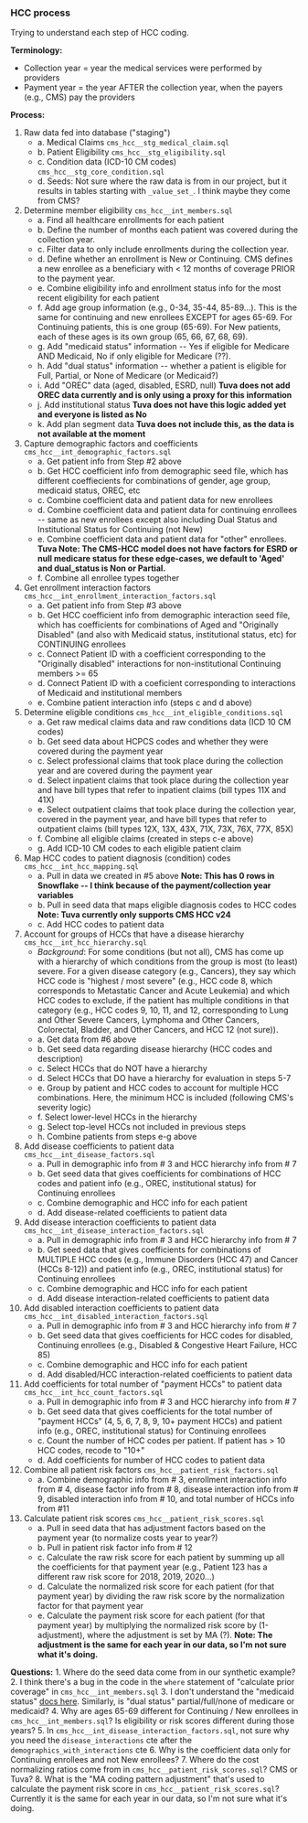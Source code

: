 ### HCC process
Trying to understand each step of HCC coding.

**Terminology:**
- Collection year = year the medical services were performed by providers
- Payment year = the year AFTER the collection year, when the payers (e.g., CMS) pay the providers

**Process:**
1. Raw data fed into database ("staging")
    - a. Medical Claims `cms_hcc__stg_medical_claim.sql`
    - b. Patient Eligibility `cms_hcc__stg_eligibility.sql`
    - c. Condition data (ICD-10 CM codes) `cms_hcc__stg_core_condition.sql`
    - d. Seeds: Not sure where the raw data is from in our project, but it results in tables starting with `_value_set_`. I think maybe they come from CMS?
2. Determine member eligibility `cms_hcc__int_members.sql`
    - a. Find all healthcare enrollments for each patient
    - b. Define the number of months each patient was covered during the collection year.
    - c. Filter data to only include enrollments during the collection year.
    - d. Define whether an enrollment is New or Continuing. CMS defines a new enrollee as a beneficiary with < 12 months of coverage PRIOR to the payment year.
    - e. Combine eligibility info and enrollment status info for the most recent eligibility for each patient
    - f. Add age group information (e.g., 0-34, 35-44, 85-89...). This is the same for continuing and new enrollees EXCEPT for ages 65-69. For Continuing patients, this is one group (65-69). For New patients, each of these ages is its own group (65, 66, 67, 68, 69).
    - g. Add "medicaid status" information -- Yes if eligible for Medicare AND Medicaid, No if only eligible for Medicare (??).
    - h. Add "dual status" information -- whether a patient is eligible for Full, Partial, or None of Medicare (or Medicaid?)
    - i. Add "OREC" data (aged, disabled, ESRD, null)
    **Tuva does not add OREC data currently and is only using a proxy for this information**
    - j. Add institutional status
    **Tuva does not have this logic added yet and everyone is listed as No**
    - k. Add plan segment data
    **Tuva does not include this, as the data is not available at the moment**
3. Capture demographic factors and coefficients `cms_hcc__int_demographic_factors.sql`
    - a. Get patient info from Step #2 above
    - b. Get HCC coefficient info from demographic seed file, which has different coeffiecients for combinations of gender, age group, medicaid status, OREC, etc
    - c. Combine coefficient data and patient data for new enrollees
    - d. Combine coefficient data and patient data for continuing enrollees -- same as new enrollees except also including Dual Status and Institutional Status for Continuing (not New)
    - e. Combine coefficient data and patient data for "other" enrollees. 
    **Tuva Note: The CMS-HCC model does not have factors for ESRD or null medicare status for these edge-cases, we default to 'Aged' and dual_status is Non or Partial.**
    - f. Combine all enrollee types together
4. Get enrollment interaction factors `cms_hcc__int_enrollment_interaction_factors.sql`
    - a. Get patient info from Step #3 above
    - b. Get HCC coefficient info from demographic interaction seed file, which has coefficients for combinations of Aged and "Originally Disabled" (and also with Medicaid status, institutional status, etc) for CONTINUING enrollees
    - c. Connect Patient ID with a coefficient corresponding to the "Originally disabled" interactions for non-institutional Continuing members >= 65
    - d. Connect Patient ID with a coeficient corresponding to interactions of Medicaid and institutional members
    - e. Combine patient interaction info (steps c and d above)
5. Determine eligible conditions `cms_hcc__int_eligible_conditions.sql`
    - a. Get raw medical claims data and raw conditions data (ICD 10 CM codes)
    - b. Get seed data about HCPCS codes and whether they were covered during the payment year
    - c. Select professional claims that took place during the collection year and are covered during the payment year
    - d. Select inpatient claims that took place during the collection year and have bill types that refer to inpatient claims (bill types 11X and 41X)
    - e. Select outpatient claims that took place during the collection year, covered in the payment year, and have bill types that refer to outpatient claims (bill types 12X, 13X, 43X, 71X, 73X, 76X, 77X, 85X)
    - f. Combine all eligible claims (created in steps c-e above)
    - g. Add ICD-10 CM codes to each eligible patient claim
6. Map HCC codes to patient diagnosis (condition) codes `cms_hcc__int_hcc_mapping.sql`
    - a. Pull in data we created in #5 above
    **Note: This has 0 rows in Snowflake -- I think because of the payment/collection year variables**
    - b. Pull in seed data that maps eligible diagnosis codes to HCC codes
    **Note: Tuva currently only supports CMS HCC v24**
    - c. Add HCC codes to patient data
7. Account for groups of HCCs that have a disease hierarchy `cms_hcc__int_hcc_hierarchy.sql`
    - *Background*: For some conditions (but not all), CMS has come up with a hierarchy of which conditions from the group is most (to least) severe. For a given disease category (e.g., Cancers), they say which HCC code is "highest / most severe" (e.g., HCC code 8, which corresponds to Metastatic Cancer and Acute Leukemia) and which HCC codes to exclude, if the patient has multiple conditions in that category (e.g., HCC codes 9, 10, 11, and 12, corresponding to Lung and Other Severe Cancers, Lymphoma and Other Cancers, Colorectal, Bladder, and Other Cancers, and HCC 12 (not sure)).
    - a. Get data from #6 above
    - b. Get seed data regarding disease hierarchy (HCC codes and description)
    - c. Select HCCs that do NOT have a hierarchy
    - d. Select HCCs that DO have a hierarchy for evaluation in steps 5-7
    - e. Group by patient and HCC codes to account for multiple HCC combinations. Here, the minimum HCC is included (following CMS's severity logic)
    - f. Select lower-level HCCs in the hierarchy
    - g. Select top-level HCCs not included in previous steps
    - h. Combine patients from steps e-g above
8. Add disease coefficients to patient data `cms_hcc__int_disease_factors.sql`
    - a. Pull in demographic info from # 3 and HCC hierarchy info from # 7 
    - b. Get seed data that gives coefficients for combinations of HCC codes and patient info (e.g., OREC, institutional status) for Continuing enrollees
    - c. Combine demographic and HCC info for each patient
    - d. Add disease-related coefficients to patient data
9. Add disease interaction coefficients to patient data `cms_hcc__int_disease_interaction_factors.sql`
    - a. Pull in demographic info from # 3 and HCC hierarchy info from # 7 
    - b. Get seed data that gives coefficients for combinations of MULTIPLE HCC codes (e.g., Immune Disorders (HCC 47) and Cancer (HCCs 8-12)) and patient info (e.g., OREC, institutional status) for Continuing enrollees
    - c. Combine demographic and HCC info for each patient
    - d. Add disease interaction-related coefficients to patient data
10. Add disabled interaction coefficients to patient data `cms_hcc__int_disabled_interaction_factors.sql`
    - a. Pull in demographic info from # 3 and HCC hierarchy info from # 7 
    - b. Get seed data that gives coefficients for HCC codes for disabled, Continuing enrollees (e.g., Disabled & Congestive Heart Failure, HCC 85)
    - c. Combine demographic and HCC info for each patient
    - d. Add disabled/HCC interaction-related coefficients to patient data
11. Add coefficients for total number of "payment HCCs" to patient data `cms_hcc__int_hcc_count_factors.sql`
    - a. Pull in demographic info from # 3 and HCC hierarchy info from # 7 
    - b. Get seed data that gives coefficients for the total number of "payment HCCs" (4, 5, 6, 7, 8, 9, 10+ payment HCCs) and patient info (e.g., OREC, institutional status) for Continuing enrollees
    - c. Count the number of HCC codes per patient. If patient has > 10 HCC codes, recode to "10+"
    - d. Add coefficients for number of HCC codes to patient data
12. Combine all patient risk factors `cms_hcc__patient_risk_factors.sql`
    - a. Combine demographic info from # 3, enrollment interaction info from # 4, disease factor info from # 8, disease interaction info from # 9, disabled interaction info from # 10, and total number of HCCs info from #11
13. Calculate patient risk scores `cms_hcc__patient_risk_scores.sql`
    - a. Pull in seed data that has adjustment factors based on the payment year (to normalize costs year to year?)
    - b. Pull in patient risk factor info from # 12
    - c. Calculate the raw risk score for each patient by summing up all the coefficients for that payment year (e.g., Patient 123 has a different raw risk score for 2018, 2019, 2020...)
    - d. Calculate the normalized risk score for each patient (for that payment year) by dividing the raw risk score by the normalization factor for that payment year
    - e. Calculate the payment risk score for each patient (for that payment year) by multiplying the normalized risk score by (1-adjustment), where the adjustment is set by MA (?).
    **Note: The adjustment is the same for each year in our data, so I'm not sure what it's doing.**

**Questions:**
    1. Where do the seed data come from in our synthetic example?
    2. I think there's a bug in the code in the `where` statement of "calculate prior coverage" in `cms_hcc__int_members.sql`
    3. I don't understand the "medicaid status" [docs here](https://app.snowflake.com/crqfgja/qzb34834/#/data/databases/SANDBOX_CLAIMS/schemas/TERMINOLOGY/table/MEDICARE_DUAL_ELIGIBILITY/data-preview). Similarly, is "dual status" partial/full/none of medicare or medicaid?
    4. Why are ages 65-69 different for Continuing / New enrollees in `cms_hcc__int_members.sql`? Is eligibility or risk scores different during those years?
    5. In `cms_hcc__int_disease_interaction_factors.sql`, not sure why you need the `disease_interactions` cte after the `demographics_with_interactions` cte
    6. Why is the coefficient data only for Continuing enrollees and not New enrollees?
    7. Where do the cost normalizing ratios come from in `cms_hcc__patient_risk_scores.sql`? CMS or Tuva? 
    8. What is the "MA coding pattern adjustment" that's used to calculate the payment risk score in `cms_hcc__patient_risk_scores.sql`? Currently it is the same for each year in our data, so I'm not sure what it's doing.